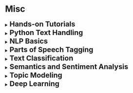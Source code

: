 # Misc

<div style='width:1000px;margin:auto'>

<details><summary><b style='font-size:23px'>Hands-on Tutorials</b> </summary><p><ul>
<li>Char-RNN</li>
<li>Stateful RNN</li>
<li>Sentiment Analysis</li>
<li>Reusing Pretrained Embeddings</li>
<li>Automatic Translation</li>
<li>Positional Encoding</li>
<li>Seq2Seq</li>

<a href="./0_notebooks/16_nlp_with_rnns_and_attention.html"><b>Text Generation with Neural Networks</b></a>

</ul></p></details>

<details><summary><b style='font-size:23px'>Python Text Handling</b> </summary><p><ul>
<li><a href="file:///media/mosaab/Volume/Personal/Development/Courses%20Docs/NLP%20with%20Python%20-%20Udemy/00-Python-Text-Basics/00-Working-with-Text-Files.html#Working-with-Text-Files"><b>Working with Text Files</b></a> </li> 

<li><a href="file:///media/mosaab/Volume/Personal/Development/Courses%20Docs/NLP%20with%20Python%20-%20Udemy/00-Python-Text-Basics/01-Working-with-PDF-Text.html#Working-with-PDF-Files"><b>Working with PDF Files</b></a> </li>

<li><a href="file:///media/mosaab/Volume/Personal/Development/Courses%20Docs/NLP%20with%20Python%20-%20Udemy/00-Python-Text-Basics/02-Regular-Expressions.html#Regular-Expressions"><b>Regular Expressions</b></a> </li>
</ul></p></details>

<details><summary><b style='font-size:23px'>NLP Basics</b> </summary><p><ul>
<li><a href="file:///media/mosaab/Volume/Personal/Development/Courses%20Docs/NLP%20with%20Python%20-%20Udemy/01-NLP-Python-Basics/00-Spacy-Basics.html#spaCy-Basics"><b>SpaCy Basics</b></a></li>

<li><a href="file:///media/mosaab/Volume/Personal/Development/Courses%20Docs/NLP%20with%20Python%20-%20Udemy/01-NLP-Python-Basics/01-Tokenization.html#Tokenization"><b>Tokenization</b></a></li>

<li><a href="file:///media/mosaab/Volume/Personal/Development/Courses%20Docs/NLP%20with%20Python%20-%20Udemy/01-NLP-Python-Basics/02-Stemming.html#Stemming"><b>Stemming</b></a></li>

<li><a href="file:///media/mosaab/Volume/Personal/Development/Courses%20Docs/NLP%20with%20Python%20-%20Udemy/01-NLP-Python-Basics/03-Lemmatization.html#Lemmatization"><b>Lemmatization</b></a></li>

<li><a href="file:///media/mosaab/Volume/Personal/Development/Courses%20Docs/NLP%20with%20Python%20-%20Udemy/01-NLP-Python-Basics/04-Stop-Words.html#Stop-Words"><b>Stop-Words</b></a></li>
 
<li><a href="file:///media/mosaab/Volume/Personal/Development/Courses%20Docs/NLP%20with%20Python%20-%20Udemy/01-NLP-Python-Basics/05-Vocabulary-and-Matching.html#Vocabulary-and-Matching"><b>Phrase Matching and Vocabulary</b></a></li>
</ul></p></details>

<details><summary><b style='font-size:23px'>Parts of Speech Tagging</b> </summary><p><ul>
 
<li><a href="file:///media/mosaab/Volume/Personal/Development/Courses%20Docs/NLP%20with%20Python%20-%20Udemy/02-Parts-of-Speech-Tagging/00-POS-Basics.html#Part-of-Speech-Basics"><b>POS Basics</b></a></li>

<li><a href="file:///media/mosaab/Volume/Personal/Development/Courses%20Docs/NLP%20with%20Python%20-%20Udemy/02-Parts-of-Speech-Tagging/01-Visualizing-POS.html#Visualizing-Parts-of-Speech"><b>Visulaizing POS</b></a></li>

<li><a href="file:///media/mosaab/Volume/Personal/Development/Courses%20Docs/NLP%20with%20Python%20-%20Udemy/02-Parts-of-Speech-Tagging/02-NER-Named-Entity-Recognition.html#Named-Entity-Recognition-(NER)"><b>Named Entity Recognition (NER)</b></a></li>

<li><a href="file:///media/mosaab/Volume/Personal/Development/Courses%20Docs/NLP%20with%20Python%20-%20Udemy/02-Parts-of-Speech-Tagging/03-Visualizing-NER.html#Visualizing-Named-Entities"><b>Visualizing Named Entities</b></a></li>

<li><a href="file:///media/mosaab/Volume/Personal/Development/Courses%20Docs/NLP%20with%20Python%20-%20Udemy/02-Parts-of-Speech-Tagging/04-Sentence-Segmentation.html#Sentence-Segmentation"><b>Sentence Segmentation</b></a></li>

</ul></p></details>

<details><summary><b style='font-size:23px'>Text Classification</b> </summary><p><ul>

<li><a href="file:///media/mosaab/Volume/Personal/Development/Courses%20Docs/NLP%20with%20Python%20-%20Udemy/03-Text-Classification/01-Feature-Extraction-from-Text.html#Building-a-Natural-Language-Processor-From-Scratch"><b>Building a Natural Language Processor From Scratch</b></a></li>
 
<li><a href="file:///media/mosaab/Volume/Personal/Development/Courses%20Docs/NLP%20with%20Python%20-%20Udemy/03-Text-Classification/02-Text-Classification-Project.html#Text-Classification-Project"><b>Text Classification Project</b></a></li>
 
 </ul></p></details>
 
 
<details><summary><b style='font-size:23px'>Semantics and Sentiment Analysis</b> </summary><p><ul>

<li><a href="file:///media/mosaab/Volume/Personal/Development/Courses%20Docs/NLP%20with%20Python%20-%20Udemy/04-Semantics-and-Sentiment-Analysis/00-Semantics-and-Word-Vectors.html#Semantics-and-Word-Vectors"><b>Semantics & Word Vectors [SpaCy]</b></a></li>
 
<li><a href="file:///media/mosaab/Volume/Personal/Development/Courses%20Docs/NLP%20with%20Python%20-%20Udemy/04-Semantics-and-Sentiment-Analysis/01-Sentiment-Analysis.html#Sentiment-Analysis"><b>Sentiment Analysis [NLTK]</b></a></li>

<li><a href="file:///media/mosaab/Volume/Personal/Development/Courses%20Docs/NLP%20with%20Python%20-%20Udemy/04-Semantics-and-Sentiment-Analysis/02-Sentiment-Analysis-Project.html#Sentiment-Analysis-Project"><b>Sentiment Analysis Project</b></a></li>
 
 </ul></p></details> 
 
 <details><summary><b style='font-size:23px'>Topic Modeling</b> </summary><p><ul>

<li><a href="file:///media/mosaab/Volume/Personal/Development/Courses%20Docs/NLP%20with%20Python%20-%20Udemy/05-Topic-Modeling/00-Latent-Dirichlet-Allocation.html#Latent-Dirichlet-Allocation"><b>Latent Dirichlet Allocation (LDA)</b></a></li>
 
<li><a href="file:///media/mosaab/Volume/Personal/Development/Courses%20Docs/NLP%20with%20Python%20-%20Udemy/05-Topic-Modeling/01-Non-Negative-Matrix-Factorization.html#Non-Negative-Matric-Factorization"><b>Non-Negative Matric Factorization (NMF)</b></a></li>
 
 </ul></p></details>
 
<details><summary><b style='font-size:23px'>Deep Learning</b> </summary><p><ul>

<li><a href="file:///media/mosaab/Volume/Personal/Development/Courses%20Docs/NLP%20with%20Python%20-%20Udemy/06-Deep-Learning/01-Text-Generation-with-Neural-Networks.html#Text-Generation-with-Neural-Networks"><b>Text Generation with Neural Networks</b></a></li>

</ul></p></details>

</div>